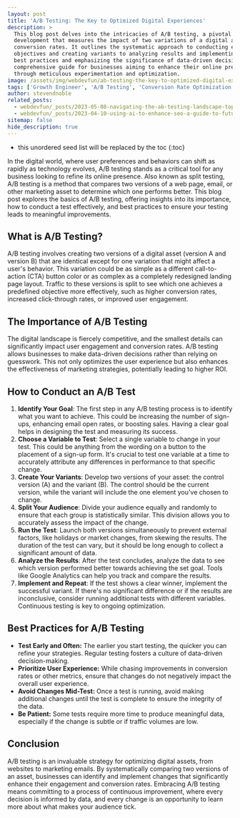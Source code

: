 ```yaml
---
layout: post
title: 'A/B Testing: The Key to Optimized Digital Experiences'
description: >
  This blog post delves into the intricacies of A/B testing, a pivotal method in digital marketing and web
  development that measures the impact of two variations of a digital asset to optimize user experiences and
  conversion rates. It outlines the systematic approach to conducting effective A/B tests—from setting clear
  objectives and creating variants to analyzing results and implementing successful elements. Highlighting
  best practices and emphasizing the significance of data-driven decisions, the post serves as a
  comprehensive guide for businesses aiming to enhance their online presence and marketing strategies
  through meticulous experimentation and optimization.
image: /assets/img/webdevfun/ab-testing-the-key-to-optimized-digital-experiences.jpg
tags: ['Growth Engineer', 'A/B Testing', 'Conversion Rate Optimization', 'User Experience (UX)', 'Test Variations', 'Multivariate Testing']
author: stevendnoble
related_posts:
  - webdevfun/_posts/2023-05-08-navigating-the-ab-testing-landscape-top-off-the-shelf-tools-for-marketers.md
  - webdevfun/_posts/2023-04-10-using-ai-to-enhance-seo-a-guide-to-futuristic-optimization.md
sitemap: false
hide_description: true
---
```


* this unordered seed list will be replaced by the toc
{:toc}

In the digital world, where user preferences and behaviors can shift as rapidly as technology evolves, A/B testing stands as a critical tool for any business looking to refine its online presence. Also known as split testing, A/B testing is a method that compares two versions of a web page, email, or other marketing asset to determine which one performs better. This blog post explores the basics of A/B testing, offering insights into its importance, how to conduct a test effectively, and best practices to ensure your testing leads to meaningful improvements.

## What is A/B Testing?

A/B testing involves creating two versions of a digital asset (version A and version B) that are identical except for one variation that might affect a user's behavior. This variation could be as simple as a different call-to-action (CTA) button color or as complex as a completely redesigned landing page layout. Traffic to these versions is split to see which one achieves a predefined objective more effectively, such as higher conversion rates, increased click-through rates, or improved user engagement.

## The Importance of A/B Testing

The digital landscape is fiercely competitive, and the smallest details can significantly impact user engagement and conversion rates. A/B testing allows businesses to make data-driven decisions rather than relying on guesswork. This not only optimizes the user experience but also enhances the effectiveness of marketing strategies, potentially leading to higher ROI.

## How to Conduct an A/B Test

1. **Identify Your Goal**: The first step in any A/B testing process is to identify what you want to achieve. This could be increasing the number of sign-ups, enhancing email open rates, or boosting sales. Having a clear goal helps in designing the test and measuring its success.
2. **Choose a Variable to Test**: Select a single variable to change in your test. This could be anything from the wording on a button to the placement of a sign-up form. It's crucial to test one variable at a time to accurately attribute any differences in performance to that specific change.
3. **Create Your Variants**: Develop two versions of your asset: the control version (A) and the variant (B). The control should be the current version, while the variant will include the one element you've chosen to change.
4. **Split Your Audience**: Divide your audience equally and randomly to ensure that each group is statistically similar. This division allows you to accurately assess the impact of the change.
5. **Run the Test**: Launch both versions simultaneously to prevent external factors, like holidays or market changes, from skewing the results. The duration of the test can vary, but it should be long enough to collect a significant amount of data.
6. **Analyze the Results**: After the test concludes, analyze the data to see which version performed better towards achieving the set goal. Tools like Google Analytics can help you track and compare the results.
7. **Implement and Repeat**: If the test shows a clear winner, implement the successful variant. If there's no significant difference or if the results are inconclusive, consider running additional tests with different variables. Continuous testing is key to ongoing optimization.

## Best Practices for A/B Testing

* **Test Early and Often:** The earlier you start testing, the quicker you can refine your strategies. Regular testing fosters a culture of data-driven decision-making.
* **Prioritize User Experience:** While chasing improvements in conversion rates or other metrics, ensure that changes do not negatively impact the overall user experience.
* **Avoid Changes Mid-Test:** Once a test is running, avoid making additional changes until the test is complete to ensure the integrity of the data.
* **Be Patient:** Some tests require more time to produce meaningful data, especially if the change is subtle or if traffic volumes are low.

## Conclusion

A/B testing is an invaluable strategy for optimizing digital assets, from websites to marketing emails. By systematically comparing two versions of an asset, businesses can identify and implement changes that significantly enhance their engagement and conversion rates. Embracing A/B testing means committing to a process of continuous improvement, where every decision is informed by data, and every change is an opportunity to learn more about what makes your audience tick.